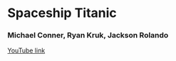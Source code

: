 # Spaceship Titanic
### Michael Conner, Ryan Kruk, Jackson Rolando

[YouTube link](https://youtu.be/ptXOchlc5ds)
